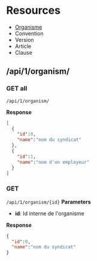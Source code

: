 # Resources

* [Organisme](#api1organism)
* Convention
* Version
* Article
* Clause

## /api/1/organism/
### GET all
`/api/1/organism/`

**Response**
```json
[
  {
    "id":0,
    "name":"nom du syndicat"
  },
  {
    "id":1,
    "name":"nom d'un employeur"
  }
]
```
### GET
`/api/1/organism/{id}`
**Parameters**
* **id**: Id interne de l'organisme

**Response**
```json
{
  "id":0,
  "name":"nom du syndicat"
}
```
